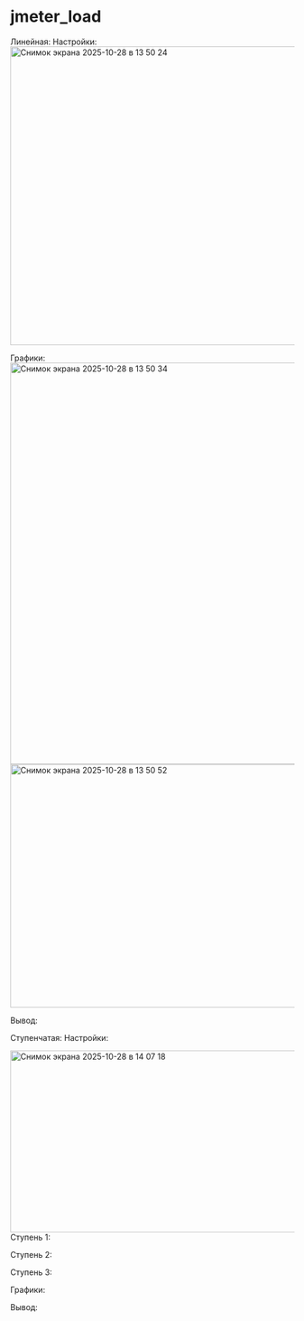 # jmeter_load


Линейная:
Настройки:
<img width="1208" height="529" alt="Снимок экрана 2025-10-28 в 13 50 24" src="https://github.com/user-attachments/assets/169b153e-3edd-4568-91b2-3c1365a86f8f" />


Графики:
<img width="881" height="711" alt="Снимок экрана 2025-10-28 в 13 50 34" src="https://github.com/user-attachments/assets/bbd48cc0-5a26-4e63-ae0e-ddf3374bd8c5" />
<img width="1254" height="431" alt="Снимок экрана 2025-10-28 в 13 50 52" src="https://github.com/user-attachments/assets/484f4f29-a2db-473d-a831-88ec007a5184" />



Вывод:

Ступенчатая:
Настройки:

<img width="597" height="322" alt="Снимок экрана 2025-10-28 в 14 07 18" src="https://github.com/user-attachments/assets/73be19d7-aa7f-4443-be93-d73045b2d64e" />
Ступень 1:

Ступень 2:

Ступень 3:

Графики:



Вывод:


